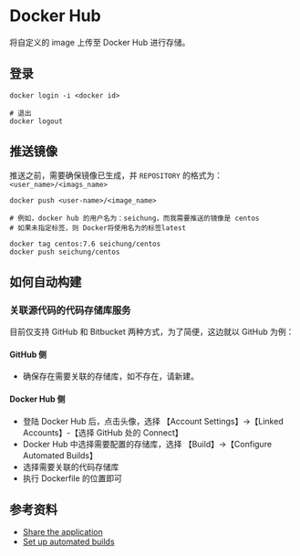 # Docker Hub

将自定义的 image 上传至 Docker Hub 进行存储。

## 登录

```shell
docker login -i <docker id>

# 退出
docker logout
```

## 推送镜像

推送之前，需要确保镜像已生成，并 `REPOSITORY` 的格式为：`<user_name>/<imags_name>`

```shell
docker push <user-name>/<image_name>

# 例如，docker hub 的用户名为：seichung，而我需要推送的镜像是 centos
# 如果未指定标签，则 Docker将使用名为的标签latest

docker tag centos:7.6 seichung/centos 
docker push seichung/centos
```

## 如何自动构建

### 关联源代码的代码存储库服务

目前仅支持 GitHub 和 Bitbucket 两种方式，为了简便，这边就以 GitHub 为例：

#### GitHub 侧

- 确保存在需要关联的存储库，如不存在，请新建。

#### Docker Hub 侧

- 登陆 Docker Hub 后，点击头像，选择 【Account Settings】->【Linked Accounts】-【选择 GitHub 处的 Connect】
- Docker Hub 中选择需要配置的存储库，选择 【Build】->【Configure Automated Builds】
- 选择需要关联的代码存储库
- 执行 Dockerfile 的位置即可

## 参考资料

- [Share the application](https://docs.docker.com/get-started/04_sharing_app/)
- [Set up automated builds](https://docs.docker.com/docker-hub/builds/)
